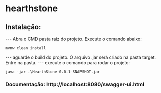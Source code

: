 # hearthstone

## Instalação:
--- Abra o CMD pasta raiz do projeto. Execute o comando abaixo:
```
mvnw clean install
``` 
--- aguarde o build do projeto. O arquivo .jar será criado na pasta target. Entre na pasta.
--- execute o comando para rodar o projeto:
```
java -jar .\HearthStone-0.0.1-SNAPSHOT.jar
```

### Documentação: http://localhost:8080/swagger-ui.html